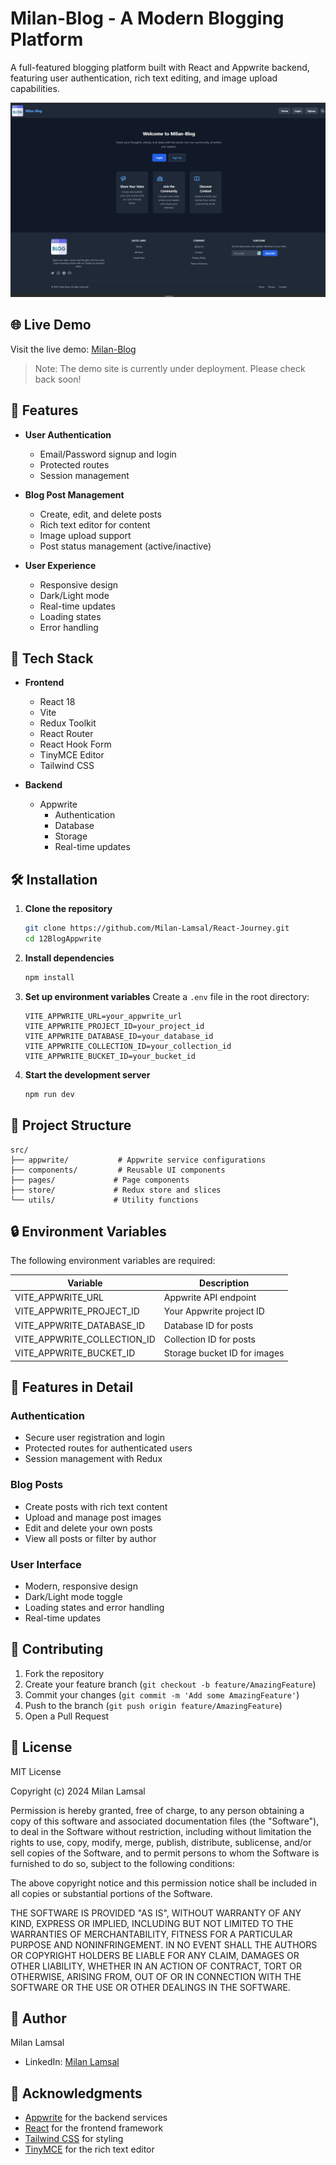 # Milan-Blog - A Modern Blogging Platform

A full-featured blogging platform built with React and Appwrite backend, featuring user authentication, rich text editing, and image upload capabilities.

![Blog Preview](src/assets/Image1.png)

## 🌐 Live Demo

Visit the live demo: [Milan-Blog](https://your-site-name.netlify.app)

> Note: The demo site is currently under deployment. Please check back soon!

## 🌟 Features

- **User Authentication**
  - Email/Password signup and login
  - Protected routes
  - Session management

- **Blog Post Management**
  - Create, edit, and delete posts
  - Rich text editor for content
  - Image upload support
  - Post status management (active/inactive)

- **User Experience**
  - Responsive design
  - Dark/Light mode
  - Real-time updates
  - Loading states
  - Error handling

## 🚀 Tech Stack

- **Frontend**
  - React 18
  - Vite
  - Redux Toolkit
  - React Router
  - React Hook Form
  - TinyMCE Editor
  - Tailwind CSS

- **Backend**
  - Appwrite
    - Authentication
    - Database
    - Storage
    - Real-time updates

## 🛠️ Installation

1. **Clone the repository**
   ```bash
   git clone https://github.com/Milan-Lamsal/React-Journey.git
   cd 12BlogAppwrite
   ```

2. **Install dependencies**
   ```bash
   npm install
   ```

3. **Set up environment variables**
   Create a `.env` file in the root directory:
   ```
   VITE_APPWRITE_URL=your_appwrite_url
   VITE_APPWRITE_PROJECT_ID=your_project_id
   VITE_APPWRITE_DATABASE_ID=your_database_id
   VITE_APPWRITE_COLLECTION_ID=your_collection_id
   VITE_APPWRITE_BUCKET_ID=your_bucket_id
   ```

4. **Start the development server**
   ```bash
   npm run dev
   ```

## 📝 Project Structure

```
src/
├── appwrite/           # Appwrite service configurations
├── components/         # Reusable UI components
├── pages/             # Page components
├── store/             # Redux store and slices
└── utils/             # Utility functions
```

## 🔒 Environment Variables

The following environment variables are required:

| Variable | Description |
|----------|-------------|
| VITE_APPWRITE_URL | Appwrite API endpoint |
| VITE_APPWRITE_PROJECT_ID | Your Appwrite project ID |
| VITE_APPWRITE_DATABASE_ID | Database ID for posts |
| VITE_APPWRITE_COLLECTION_ID | Collection ID for posts |
| VITE_APPWRITE_BUCKET_ID | Storage bucket ID for images |

## 🎯 Features in Detail

### Authentication
- Secure user registration and login
- Protected routes for authenticated users
- Session management with Redux

### Blog Posts
- Create posts with rich text content
- Upload and manage post images
- Edit and delete your own posts
- View all posts or filter by author

### User Interface
- Modern, responsive design
- Dark/Light mode toggle
- Loading states and error handling
- Real-time updates

## 🤝 Contributing

1. Fork the repository
2. Create your feature branch (`git checkout -b feature/AmazingFeature`)
3. Commit your changes (`git commit -m 'Add some AmazingFeature'`)
4. Push to the branch (`git push origin feature/AmazingFeature`)
5. Open a Pull Request

## 📄 License

MIT License

Copyright (c) 2024 Milan Lamsal

Permission is hereby granted, free of charge, to any person obtaining a copy
of this software and associated documentation files (the "Software"), to deal
in the Software without restriction, including without limitation the rights
to use, copy, modify, merge, publish, distribute, sublicense, and/or sell
copies of the Software, and to permit persons to whom the Software is
furnished to do so, subject to the following conditions:

The above copyright notice and this permission notice shall be included in all
copies or substantial portions of the Software.

THE SOFTWARE IS PROVIDED "AS IS", WITHOUT WARRANTY OF ANY KIND, EXPRESS OR
IMPLIED, INCLUDING BUT NOT LIMITED TO THE WARRANTIES OF MERCHANTABILITY,
FITNESS FOR A PARTICULAR PURPOSE AND NONINFRINGEMENT. IN NO EVENT SHALL THE
AUTHORS OR COPYRIGHT HOLDERS BE LIABLE FOR ANY CLAIM, DAMAGES OR OTHER
LIABILITY, WHETHER IN AN ACTION OF CONTRACT, TORT OR OTHERWISE, ARISING FROM,
OUT OF OR IN CONNECTION WITH THE SOFTWARE OR THE USE OR OTHER DEALINGS IN THE
SOFTWARE.

## 👤 Author

Milan Lamsal

- LinkedIn: [Milan Lamsal](https://linkedin.com/in/milan-lamsal)

## 🙏 Acknowledgments

- [Appwrite](https://appwrite.io/) for the backend services
- [React](https://reactjs.org/) for the frontend framework
- [Tailwind CSS](https://tailwindcss.com/) for styling
- [TinyMCE](https://www.tiny.cloud/) for the rich text editor


